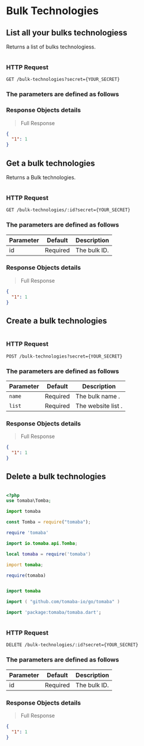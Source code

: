 # Bulk Technologies

## List all your bulks technologiess

Returns a list of bulks technologiess.

```shell

```

### HTTP Request

`GET /bulk-technologies?secret={YOUR_SECRET}`

### The parameters are defined as follows

### Response Objects details

> Full Response

```json
{
  "1": 1
}
```

## Get a bulk technologies

Returns a Bulk technologies.

```shell

```

### HTTP Request

`GET /bulk-technologies/:id?secret={YOUR_SECRET}`

### The parameters are defined as follows

| Parameter | Default  | Description  |
| --------- | -------- | ------------ |
| id        | Required | The bulk ID. |

### Response Objects details

> Full Response

```json
{
  "1": 1
}
```

## Create a bulk technologies

```shell

```

### HTTP Request

`POST /bulk-technologies?secret={YOUR_SECRET}`

### The parameters are defined as follows

| Parameter | Default  | Description        |
| --------- | -------- | ------------------ |
| `name`    | Required | The bulk name .    |
| `list`    | Required | The website list . |

### Response Objects details

> Full Response

```json
{
  "1": 1
}
```

## Delete a bulk technologies

```shell

```

```php
<?php
use tomaba\Tomba;

```

```python
import tomaba

```

```javascript
const Tomba = require("tomaba");

```

```ruby
require 'tomaba'

```

```java
import io.tomaba.api.Tomba;

```

```lua
local tomaba = require('tomaba')

```

```d
import tomaba;

```

```r
require(tomaba)

```

```elixir

```

```swift
import tomaba

```

```go
import ( "github.com/tomaba-io/go/tomaba" )

```

```dart
import 'package:tomaba/tomaba.dart';

```

```powershell

```

### HTTP Request

`DELETE /bulk-technologies/:id?secret={YOUR_SECRET}`

### The parameters are defined as follows

| Parameter | Default  | Description  |
| --------- | -------- | ------------ |
| id        | Required | The bulk ID. |

### Response Objects details

> Full Response

```json
{
  "1": 1
}
```
